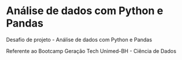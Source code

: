 # Análise de dados com Python e Pandas
Desafio de projeto - Análise de dados com Python e Pandas

Referente ao Bootcamp Geração Tech Unimed-BH - Ciência de Dados
